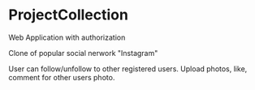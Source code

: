 # ProjectCollection
Web Application with authorization

Clone of popular social nerwork "Instagram"

User can follow/unfollow to other registered users. Upload photos, like, comment for other users photo.
